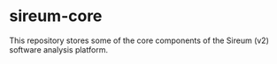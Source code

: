 sireum-core
===========

This repository stores some of the core components of the Sireum (v2) software analysis platform.

